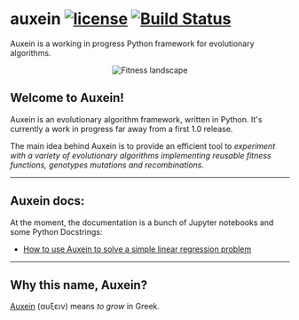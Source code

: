 # auxein [![license](https://img.shields.io/hexpm/l/plug.svg?maxAge=2592000)](https://github.com/auxein/auxein/blob/master/LICENSE) [![Build Status](https://travis-ci.org/auxein/auxein.svg?branch=master)](https://travis-ci.org/auxein/auxein)

Auxein is a working in progress Python framework for evolutionary algorithms.

<p align="center">
  <img src="https://github.com/auxein/auxein/blob/master/docs/landscape.gif?raw=true" alt="Fitness landscape"/>
</p>

## Welcome to Auxein!

Auxein is an evolutionary algorithm framework, written in Python. It's currently a work in progress far away from a first 1.0 release. 

The main idea behind Auxein is to provide an efficient tool to *experiment with a variety of evolutionary algorithms implementing reusable fitness functions, genotypes mutations and recombinations.*

------------------

## Auxein docs:

At the moment, the documentation is a bunch of Jupyter notebooks and some Python Docstrings:

- [How to use Auxein to solve a simple linear regression problem](https://github.com/auxein/auxein/blob/master/notebooks/linear_regression.ipynb)

------------------

## Why this name, Auxein?

[Auxein](https://en.wikipedia.org/wiki/Auxin) (αυξειν) means _to grow_ in Greek.
